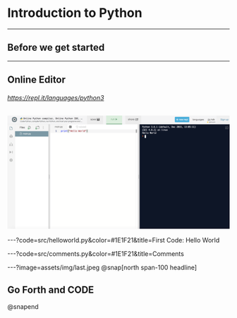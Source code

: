 # Introduction to Python

---
## Before we get started

---
## Online Editor
###### https://repl.it/languages/python3
![](assets/img/replit.png)

---?code=src/helloworld.py&color=#1E1F21&title=First Code: Hello World

---?code=src/comments.py&color=#1E1F21&title=Comments

---?image=assets/img/last.jpeg
@snap[north span-100 headline]
## Go Forth and CODE
@snapend
